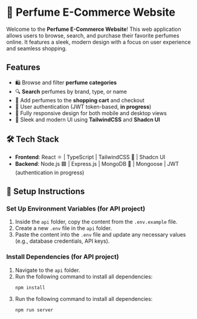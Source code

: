 # 💫 Perfume E-Commerce Website

Welcome to the **Perfume E-Commerce Website**! This web application allows users to browse, search, and purchase their favorite perfumes online. It features a sleek, modern design with a focus on user experience and seamless shopping.

## Features
- 🛍️ Browse and filter **perfume categories**  
- 🔍 **Search** perfumes by brand, type, or name  
- 🛒 Add perfumes to the **shopping cart** and checkout  
- 🔐 User authentication (JWT token-based, **in progress**)  
- 📱 Fully responsive design for both mobile and desktop views  
- 🎨 Sleek and modern UI using **TailwindCSS** and **Shadcn UI**

## 🛠 Tech Stack
- **Frontend**: React ⚛️ | TypeScript | TailwindCSS 🎨 | Shadcn UI  
- **Backend**: Node.js 🟩 | Express.js | MongoDB 🍃 | Mongoose | JWT (authentication in progress)  


## 🚀 Setup Instructions

### Set Up Environment Variables (for API project)
1. Inside the `api` folder, copy the content from the `.env.example` file.
2. Create a new `.env` file in the `api` folder.
3. Paste the content into the `.env` file and update any necessary values (e.g., database credentials, API keys).

### Install Dependencies (for API project)
1. Navigate to the `api` folder.
2. Run the following command to install all dependencies:
   ```bash
   npm install
3. Run the following command to install all dependencies:
   ```bash
   npm run server

